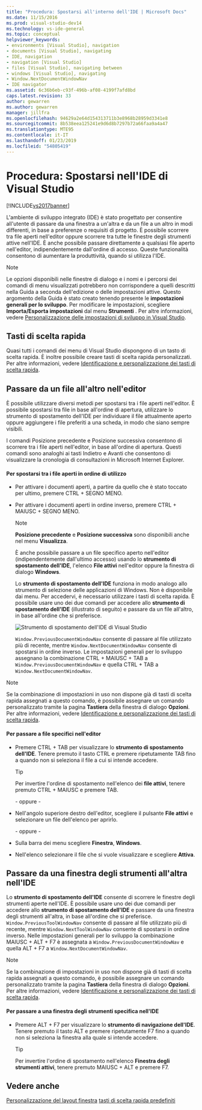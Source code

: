```yaml
---
title: "Procedura: Spostarsi all'interno dell'IDE | Microsoft Docs"
ms.date: 11/15/2016
ms.prod: visual-studio-dev14
ms.technology: vs-ide-general
ms.topic: conceptual
helpviewer_keywords:
- environments [Visual Studio], navigation
- documents [Visual Studio], navigating
- IDE, navigation
- navigation [Visual Studio]
- files [Visual Studio], navigating between
- windows [Visual Studio], navigating
- Window.NextDocumentWindowNav
- IDE navigator
ms.assetid: 6c36b6eb-c93f-496b-af08-4199f7afd8bd
caps.latest.revision: 33
author: gewarren
ms.author: gewarren
manager: jillfra
ms.openlocfilehash: 94629a2e64d154313711b3e8968b28959d3341e8
ms.sourcegitcommit: 8b538eea125241e9d6d8b7297b72a66faa9a4a47
ms.translationtype: MTE95
ms.contentlocale: it-IT
ms.lasthandoff: 01/23/2019
ms.locfileid: "54805419"
---
```

# <a name="how-to-move-around-in-the-visual-studio-ide"></a>Procedura: Spostarsi nell'IDE di Visual Studio
[!INCLUDE[vs2017banner](../includes/vs2017banner.md)]

L'ambiente di sviluppo integrato (IDE) è stato progettato per consentire all'utente di passare da una finestra a un'altra e da un file a un altro in modi differenti, in base a preferenze o requisiti di progetto. È possibile scorrere tra file aperti nell'editor oppure scorrere tra tutte le finestre degli strumenti attive nell'IDE. È anche possibile passare direttamente a qualsiasi file aperto nell'editor, indipendentemente dall'ordine di accesso. Queste funzionalità consentono di aumentare la produttività, quando si utilizza l'IDE.

> [!NOTE]
>  Le opzioni disponibili nelle finestre di dialogo e i nomi e i percorsi dei comandi di menu visualizzati potrebbero non corrispondere a quelli descritti nella Guida a seconda dell'edizione o delle impostazioni attive. Questo argomento della Guida è stato creato tenendo presente le **impostazioni generali per lo sviluppo**. Per modificare le impostazioni, scegliere **Importa/Esporta impostazioni** dal menu **Strumenti** . Per altre informazioni, vedere [Personalizzazione delle impostazioni di sviluppo in Visual Studio](http://msdn.microsoft.com/22c4debb-4e31-47a8-8f19-16f328d7dcd3).

## <a name="keyboard-shortcuts"></a>Tasti di scelta rapida
 Quasi tutti i comandi dei menu di Visual Studio dispongono di un tasto di scelta rapida. È inoltre possibile creare tasti di scelta rapida personalizzati. Per altre informazioni, vedere [Identificazione e personalizzazione dei tasti di scelta rapida](../ide/identifying-and-customizing-keyboard-shortcuts-in-visual-studio.md).

## <a name="navigating-among-files-in-the-editor"></a>Passare da un file all'altro nell'editor
 È possibile utilizzare diversi metodi per spostarsi tra i file aperti nell'editor. È possibile spostarsi tra file in base all'ordine di apertura, utilizzare lo strumento di spostamento dell'IDE per individuare il file attualmente aperto oppure aggiungere i file preferiti a una scheda, in modo che siano sempre visibili.

 I comandi Posizione precedente e Posizione successiva consentono di scorrere tra i file aperti nell'editor, in base all'ordine di apertura. Questi comandi sono analoghi ai tasti Indietro e Avanti che consentono di visualizzare la cronologia di consultazioni in Microsoft Internet Explorer.

#### <a name="to-move-through-open-files-in-order-of-use"></a>Per spostarsi tra i file aperti in ordine di utilizzo

- Per attivare i documenti aperti, a partire da quello che è stato toccato per ultimo, premere CTRL + SEGNO MENO.

- Per attivare i documenti aperti in ordine inverso, premere CTRL + MAIUSC + SEGNO MENO.

  > [!NOTE]
  >  **Posizione precedente** e **Posizione successiva** sono disponibili anche nel menu **Visualizza**.

  È anche possibile passare a un file specifico aperto nell'editor (indipendentemente dall'ultimo accesso) usando lo **strumento di spostamento dell'IDE**, l'elenco **File attivi** nell'editor oppure la finestra di dialogo **Windows**.

  Lo **strumento di spostamento dell'IDE** funziona in modo analogo allo strumento di selezione delle applicazioni di Windows. Non è disponibile dai menu. Per accedervi, è necessario utilizzare i tasti di scelta rapida. È possibile usare uno dei due comandi per accedere allo **strumento di spostamento dell'IDE** (illustrato di seguito) e passare da un file all'altro, in base all'ordine che si preferisce.

  ![Strumento di spostamento dell'IDE di Visual Studio](../ide/media/vs2015-ide-navigator.png "VS2015_IDE_Navigator")

  `Window.PreviousDocumentWindowNav` consente di passare al file utilizzato più di recente, mentre `Window.NextDocumentWindowNav` consente di spostarsi in ordine inverso. Le impostazioni generali per lo sviluppo assegnano la combinazione CTRL + MAIUSC + TAB a `Window.PreviousDocumentWindowNav` e quella CTRL + TAB a `Window.NextDocumentWindowNav`.

> [!NOTE]
>  Se la combinazione di impostazioni in uso non dispone già di tasti di scelta rapida assegnati a questo comando, è possibile assegnare un comando personalizzato tramite la pagina **Tastiera** della finestra di dialogo **Opzioni**. Per altre informazioni, vedere [Identificazione e personalizzazione dei tasti di scelta rapida](../ide/identifying-and-customizing-keyboard-shortcuts-in-visual-studio.md).

#### <a name="to-switch-to-specific-files-in-the-editor"></a>Per passare a file specifici nell'editor

-   Premere CTRL + TAB per visualizzare lo **strumento di spostamento dell'IDE**. Tenere premuto il tasto CTRL e premere ripetutamente TAB fino a quando non si seleziona il file a cui si intende accedere.

    > [!TIP]
    >  Per invertire l'ordine di spostamento nell'elenco dei **file attivi**, tenere premuto CTRL + MAIUSC e premere TAB.

     \- oppure -

-   Nell'angolo superiore destro dell'editor, scegliere il pulsante **File attivi** e selezionare un file dell'elenco per aprirlo.

     \- oppure -

-   Sulla barra dei menu scegliere **Finestra**, **Windows**.

-   Nell'elenco selezionare il file che si vuole visualizzare e scegliere **Attiva**.

## <a name="navigating-among-tool-windows-in-the-ide"></a>Passare da una finestra degli strumenti all'altra nell'IDE
 Lo **strumento di spostamento dell'IDE** consente di scorrere le finestre degli strumenti aperte nell'IDE. È possibile usare uno dei due comandi per accedere allo **strumento di spostamento dell'IDE** e passare da una finestra degli strumenti all'altra, in base all'ordine che si preferisce. `Window.PreviousToolWindowNav` consente di passare al file utilizzato più di recente, mentre `Window.NextToolWindowNav` consente di spostarsi in ordine inverso. Nelle impostazioni generali per lo sviluppo la combinazione MAIUSC + ALT + F7 è assegnata a `Window.PreviousDocumentWindowNav` e quella ALT + F7 a `Window.NextDocumentWindowNav`.

> [!NOTE]
>  Se la combinazione di impostazioni in uso non dispone già di tasti di scelta rapida assegnati a questo comando, è possibile assegnare un comando personalizzato tramite la pagina **Tastiera** della finestra di dialogo **Opzioni**. Per altre informazioni, vedere [Identificazione e personalizzazione dei tasti di scelta rapida](../ide/identifying-and-customizing-keyboard-shortcuts-in-visual-studio.md).

#### <a name="to-switch-to-a-specific-tool-window-in-the-ide"></a>Per passare a una finestra degli strumenti specifica nell'IDE

-   Premere ALT + F7 per visualizzare lo **strumento di navigazione dell'IDE**. Tenere premuto il tasto ALT e premere ripetutamente F7 fino a quando non si seleziona la finestra alla quale si intende accedere.

    > [!TIP]
    >  Per invertire l'ordine di spostamento nell'elenco **Finestra degli strumenti attivi**, tenere premuto MAIUSC + ALT e premere F7.

## <a name="see-also"></a>Vedere anche
 [Personalizzazione del layout finestra](../ide/customizing-window-layouts-in-visual-studio.md) [tasti di scelta rapida predefiniti](../ide/default-keyboard-shortcuts-in-visual-studio.md)
